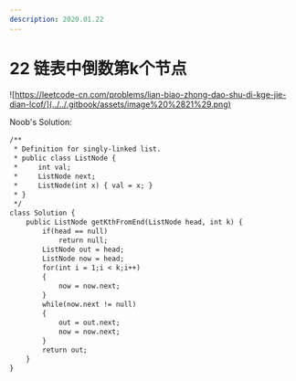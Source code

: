 ```yaml
---
description: 2020.01.22
---
```


# 22 链表中倒数第k个节点

![https://leetcode-cn.com/problems/lian-biao-zhong-dao-shu-di-kge-jie-dian-lcof/](../../.gitbook/assets/image%20%2821%29.png)

Noob's Solution:

```text
/**
 * Definition for singly-linked list.
 * public class ListNode {
 *     int val;
 *     ListNode next;
 *     ListNode(int x) { val = x; }
 * }
 */
class Solution {
    public ListNode getKthFromEnd(ListNode head, int k) {
        if(head == null)
            return null;
        ListNode out = head;
        ListNode now = head;
        for(int i = 1;i < k;i++)
        {
            now = now.next;
        }
        while(now.next != null)
        {
            out = out.next;
            now = now.next;
        }
        return out;
    }
}
```



